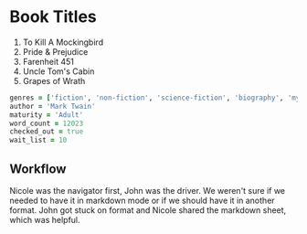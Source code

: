 <!--We chose the title 'Book Titles' because it describes the topic for today!-->
# Book Titles

1. To Kill A Mockingbird
2. Pride & Prejudice
3. Farenheit 451
4. Uncle Tom's Cabin
5. Grapes of Wrath

```ruby
genres = ['fiction', 'non-fiction', 'science-fiction', 'biography', 'mystery']
author = 'Mark Twain'
maturity = 'Adult'
word_count = 12023
checked_out = true
wait_list = 10
```
## Workflow
Nicole was the navigator first, John was the driver.  We weren't sure if we needed to have it in markdown mode or if we should have it in another format. John got stuck on format and Nicole shared the markdown sheet, which was helpful.
